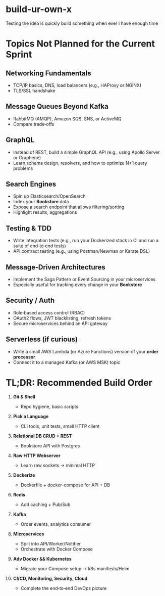 # build-ur-own-x
Testing the idea is quickly build something when ever i have enough time






# Topics Not Planned for the Current Sprint

## Networking Fundamentals
- TCP/IP basics, DNS, load balancers (e.g., HAProxy or NGINX)
- TLS/SSL handshake  

## Message Queues Beyond Kafka
- RabbitMQ (AMQP), Amazon SQS, SNS, or ActiveMQ  
- Compare trade‐offs  

## GraphQL
- Instead of REST, build a simple GraphQL API (e.g., using Apollo Server or Graphene)  
- Learn schema design, resolvers, and how to optimize N+1 query problems  

## Search Engines
- Spin up Elasticsearch/OpenSearch  
- Index your **Bookstore** data  
- Expose a search endpoint that allows filtering/sorting  
- Highlight results, aggregations  

## Testing & TDD
- Write integration tests (e.g., run your Dockerized stack in CI and run a suite of end‐to‐end tests)  
- API contract testing (e.g., using Postman/Newman or Karate DSL)  

## Message‐Driven Architectures
- Implement the Saga Pattern or Event Sourcing in your microservices  
- Especially useful for tracking every change in your **Bookstore**  

## Security / Auth
- Role‐based access control (RBAC)  
- OAuth2 flows, JWT blacklisting, refresh tokens  
- Secure microservices behind an API gateway  

## Serverless (if curious)
- Write a small AWS Lambda (or Azure Functions) version of your **order processor**  
- Connect it to a managed Kafka (or AWS MSK) topic  














# TL;DR: Recommended Build Order

1. **Git & Shell**  
   - Repo hygiene, basic scripts  

2. **Pick a Language**  
   - CLI tools, unit tests, small HTTP client  

3. **Relational DB CRUD + REST**  
   - Bookstore API with Postgres  

4. **Raw HTTP Webserver**  
   - Learn raw sockets → minimal HTTP  

5. **Dockerize**  
   - Dockerfile + docker-compose for API + DB  

6. **Redis**  
   - Add caching + Pub/Sub  

7. **Kafka**  
   - Order events, analytics consumer  

8. **Microservices**  
   - Split into API/Worker/Notifier  
   - Orchestrate with Docker Compose  

9. **Adv Docker && Kubernetes**  
   - Migrate your Compose setup → k8s manifests/Helm  

10. **CI/CD, Monitoring, Security, Cloud**  
    - Complete the end‐to‐end DevOps picture  
